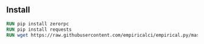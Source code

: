 

## Install
```Dockerfile
RUN pip install zerorpc 
RUN pip install requests 
RUN wget https://raw.githubusercontent.com/empiricalci/empirical.py/master/empirical.py
```
